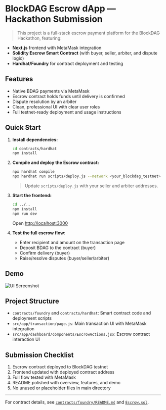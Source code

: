 # BlockDAG Escrow dApp — Hackathon Submission

> This project is a full-stack escrow payment platform for the BlockDAG Hackathon, featuring:

- **Next.js** frontend with MetaMask integration
- **Solidity Escrow Smart Contract** (with buyer, seller, arbiter, and dispute logic)
- **Hardhat/Foundry** for contract deployment and testing

## Features

- Native BDAG payments via MetaMask
- Escrow contract holds funds until delivery is confirmed
- Dispute resolution by an arbiter
- Clean, professional UI with clear user roles
- Full testnet-ready deployment and usage instructions

## Quick Start

1. **Install dependencies:**
   ```bash
   cd contracts/hardhat
   npm install
   ```
2. **Compile and deploy the Escrow contract:**

   ```bash
   npx hardhat compile
   npx hardhat run scripts/deploy.js --network <your_blockdag_testnet>
   ```

   > Update `scripts/deploy.js` with your seller and arbiter addresses.

3. **Start the frontend:**

   ```bash
   cd ../..
   npm install
   npm run dev
   ```

   Open [http://localhost:3000](http://localhost:3000)

4. **Test the full escrow flow:**
   - Enter recipient and amount on the transaction page
   - Deposit BDAG to the contract (buyer)
   - Confirm delivery (buyer)
   - Raise/resolve disputes (buyer/seller/arbiter)

## Demo

![UI Screenshot](./screenshot.png)

## Project Structure

- `contracts/foundry` and `contracts/hardhat`: Smart contract code and deployment scripts
- `src/app/transaction/page.js`: Main transaction UI with MetaMask integration
- `src/app/dashboard/components/EscrowActions.jsx`: Escrow contract interaction UI

## Submission Checklist

1. Escrow contract deployed to BlockDAG testnet
2. Frontend updated with deployed contract address
3. Full flow tested with MetaMask
4. README polished with overview, features, and demo
5. No unused or placeholder files in main directory

---

For contract details, see [`contracts/foundry/README.md`](contracts/foundry/README.md) and [`Escrow.sol`](contracts/foundry/src/Escrow.sol).
